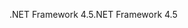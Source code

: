 <span data-ttu-id="ea46b-101">.NET Framework 4.5</span><span class="sxs-lookup"><span data-stu-id="ea46b-101">.NET Framework 4.5</span></span>